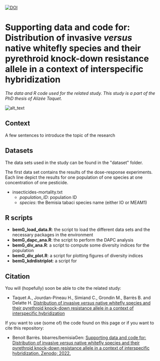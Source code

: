 [![DOI](https://zenodo.org/badge/240797439.svg)](https://zenodo.org/badge/latestdoi/240797439)

# Supporting data and code for: Distribution of invasive *versus* native whitefly species and their pyrethroid knock-down resistance allele in a context of interspecific hybridization

*The data and R code used for the related study. This study is a part of the PhD thesis of Alizée Taquet.*


![alt_text](https://am3pap005files.storage.live.com/y4mLAUTj_dFHf9lTTOqNQUOcfotjPFDX-sTivwhbD9sfyuCOipemF_KtXczK-fLqGRmdicIWShqNNEYshw0UZcd4W-apRHqMqlzxYi3RtTsJ-jnC9wGlLHnepU1QG5z0mUmcTT6F4w3TiSbcU20ByLo6MlUBIJ1MYuvtdl8FNGY3PUq3b3JzCSHnMs30TQsouIa?width=1584&height=588&cropmode=none)


## Context
A few sentences to introduce the topic of the research

## Datasets
The data sets used in the study can be found in the "dataset" folder. 

The first data set contains the results of the dose-response experiments. Each line depict the results for one population of one species at one concentration of one pesticide. 
+ insecticides-mortality.txt
  + *population_ID*: population ID
  + *species*: the Bemisia tabaci species name (either IO or MEAM1)


## R scripts
+ **bemG_load_data.R**: the script to load the different data sets and the necessary packages in the environment
+ **bemG_dapc_ana.R**: the script to perform the DAPC analysis
+ **bemG_div_ana.R**: a script to compute some diversity indices for the population
+ **bemG_div_plot.R**: a script for plotting figures of diversity indices
+ **bemG_kdrdistriplot**: a script for



## Citation
You will (hopefully) soon be able to cite the related study: 
+ Taquet A., Jourdan-Pineau H., Simiand C., Grondin M., Barrès B. and Delatte H. [Distribution of invasive *versus* native whitefly species and their pyrethroid knock-down resistance allele in a context of interspecific hybridization]()

If you want to use (some of) the code found on this page or if you want to cite this repository: 
+ Benoit Barrès. bbarres/bemisiaGen: [Supporting data and code for: Distribution of invasive *versus* native whitefly species and their pyrethroid knock-down resistance allele in a context of interspecific hybridization. Zenodo; 2022.]()

